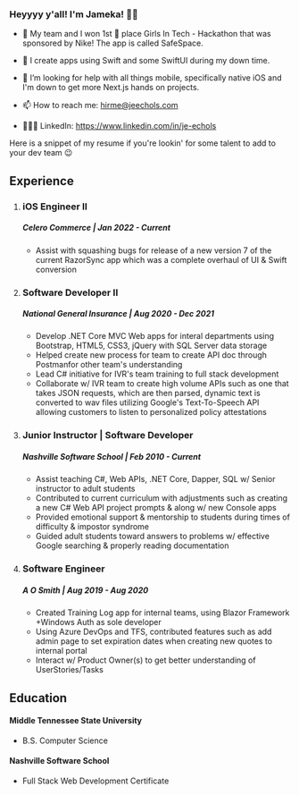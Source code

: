 ### Heyyyy y'all! I'm Jameka! 👋🏽


- 🔭 My team and I won 1st 🥇 place Girls In Tech - Hackathon that was sponsored by Nike! The app is called SafeSpace. 
- 🌱 I create apps using Swift and some SwiftUI during my down time. 
- 🤔 I’m looking for help with all things mobile, specifically native iOS and I'm down to get more Next.js hands on projects.

- 📫 How to reach me: hirme@jeechols.com
- 👩🏽‍💻 LinkedIn: https://www.linkedin.com/in/je-echols

Here is a snippet of my resume if you're lookin' for some talent to add to your dev team 😉

## Experience 
1. ### iOS Engineer II
    ##### Celero Commerce | Jan 2022 - Current
    * Assist with squashing bugs for release of a new version 7 of the current RazorSync app which was a complete overhaul of UI & Swift conversion

     
2. ### Software Developer II
     ##### National General Insurance  | Aug 2020 - Dec 2021
     * Develop .NET Core MVC Web apps for interal departments using Bootstrap, HTML5, CSS3, jQuery with SQL Server data storage
     * Helped create new process for team to create API doc through Postmanfor other team's understanding
     * Lead C# initiative for IVR's team training to full stack development
     * Collaborate w/ IVR team to create high volume APIs such as one that takes JSON requests, which are then parsed, dynamic text is converted to wav files utilizing Google's Text-To-Speech API allowing customers to listen to personalized policy attestations

3. ### Junior Instructor | Software Developer
     ##### Nashville Software School  | Feb 2010 - Current
     * Assist teaching C#, Web APIs, .NET Core, Dapper, SQL w/ Senior instructor to adult students
     * Contributed to current curriculum with adjustments such as creating a new C# Web API project prompts & along w/ new Console apps
     * Provided emotional support & mentorship to students during times of difficulty & impostor syndrome
     * Guided adult students toward answers to problems w/ effective Google searching & properly reading documentation

4. ### Software Engineer
     ##### A O Smith | Aug 2019 - Aug 2020
     * Created Training Log app for internal teams, using Blazor Framework +Windows Auth as sole developer
     * Using Azure DevOps and TFS, contributed features such as add admin page to set expiration dates when creating new quotes to internal portal
     * Interact w/ Product Owner(s) to get better understanding of UserStories/Tasks


## Education

#### Middle Tennessee State University 
   - B.S. Computer Science 
 
 #### Nashville Software School
   - Full Stack Web Development Certificate 
   
